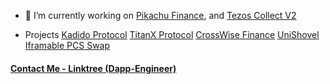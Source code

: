 
- 🔭 I’m currently working on [Pikachu Finance](https://staging.pikachu.fi), and [Tezos Collect V2](https://tezoscollect.io)

- Projects
[Kadido Protocol](https://kadido.com)
[TitanX Protocol](https://titanx.org)
[CrossWise Finance](https://crosswise.finance)
[UniShovel](https://github.com/toptal126/UniShovel)
[Iframable PCS Swap](https://github.com/toptal126/Iframable-Pancakeswap)

#### [Contact Me - Linktree (Dapp-Engineer)](https://linktr.ee/dapp_engineer)
